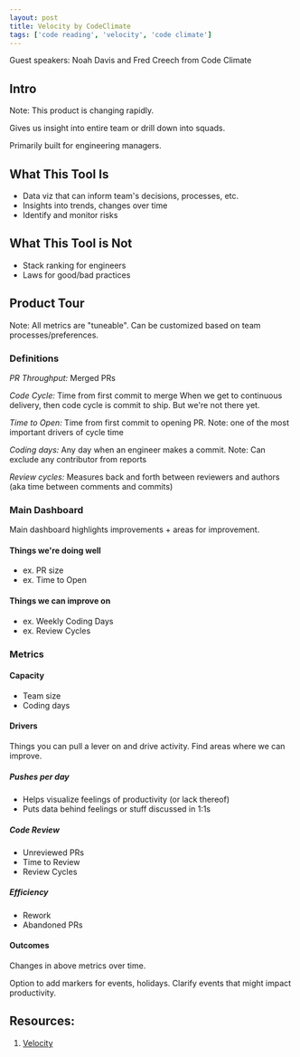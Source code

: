 ```yaml
---
layout: post
title: Velocity by CodeClimate
tags: ['code reading', 'velocity', 'code climate']
---
```


Guest speakers: Noah Davis and Fred Creech from Code Climate

## Intro

Note: This product is changing rapidly.

Gives us insight into entire team or drill down into squads.

Primarily built for engineering managers.

## What This Tool Is

- Data viz that can inform team's decisions, processes, etc.
- Insights into trends, changes over time
- Identify and monitor risks

## What This Tool is Not

- Stack ranking for engineers
- Laws for good/bad practices

## Product Tour

Note: All metrics are "tuneable". Can be customized based on team processes/preferences.

### Definitions

_PR Throughput:_ Merged PRs

_Code Cycle:_ Time from first commit to merge
When we get to continuous delivery, then code cycle is commit to ship. But we're not there yet.

_Time to Open:_ Time from first commit to opening PR. Note: one of the most important drivers of cycle time

_Coding days:_ Any day when an engineer makes a commit. Note: Can exclude any contributor from reports

_Review cycles:_ Measures back and forth between reviewers and authors (aka time between comments and commits)

### Main Dashboard

Main dashboard highlights improvements + areas for improvement.

#### Things we're doing well

- ex. PR size
- ex. Time to Open

#### Things we can improve on

- ex. Weekly Coding Days
- ex. Review Cycles

### Metrics

#### Capacity
- Team size
- Coding days

#### Drivers

Things you can pull a lever on and drive activity. Find areas where we can improve.

##### Pushes per day

- Helps visualize feelings of productivity (or lack thereof)
- Puts data behind feelings or stuff discussed in 1:1s

##### Code Review

- Unreviewed PRs
- Time to Review
- Review Cycles

##### Efficiency

- Rework
- Abandoned PRs

#### Outcomes

Changes in above metrics over time.

Option to add markers for events, holidays. Clarify events that might impact productivity.

## Resources:

1. [Velocity](https://codeclimate.com/velocity/)
